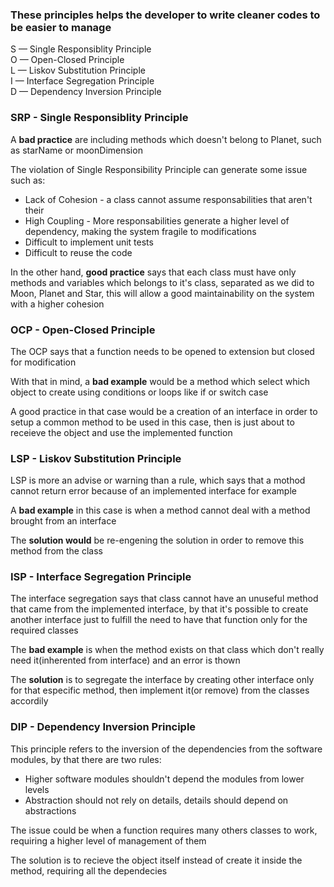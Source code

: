 ### These principles helps the developer to write cleaner codes to be easier to manage

S — Single Responsiblity Principle  
O — Open-Closed Principle  
L — Liskov Substitution Principle  
I — Interface Segregation Principle  
D — Dependency Inversion Principle

### SRP - Single Responsiblity Principle  

A **bad practice** are including methods which doesn't belong to Planet, such as starName or moonDimension

The violation of Single Responsibility Principle can generate some issue such as:

* Lack of Cohesion - a class cannot assume responsabilities that aren't their
* High Coupling - More responsabilities generate a higher level of dependency, making the system fragile to modifications
* Difficult to implement unit tests
* Difficult to reuse the code


In the other hand, **good practice** says that each class must have only methods and variables which belongs to it's class, separated as we did to Moon, Planet and Star, this will allow a good maintainability on the system with a higher cohesion


### OCP - Open-Closed Principle

The OCP says that a function needs to be opened to extension but closed for modification

With that in mind, a **bad example** would be a method which select which object to create using conditions or loops like if or switch case

A good practice in that case would be a creation of an interface in order to setup a common method to be used in this case, then is just about to receieve the object and use the implemented function

### LSP - Liskov Substitution Principle

LSP is more an advise or warning than a rule, which says that a mothod cannot return error because of an implemented interface for example

A **bad example** in this case is when a method cannot deal with a method brought from an interface

The **solution would** be re-engening the solution in order to remove this method from the class

### ISP - Interface Segregation Principle

The interface segregation says that class cannot have an unuseful method that came from the implemented interface, by that it's possible to create another interface just to fulfill the need to have that function only for the required classes

The **bad example** is when the method exists on that class which don't really need it(inherented from interface) and an error is thown

The **solution** is to segregate the interface by creating other interface only for that especific method, then implement it(or remove) from the classes accordily

### DIP - Dependency Inversion Principle

This principle refers to the inversion of the dependencies from the software modules, by that there are two rules:
* Higher software modules shouldn't depend the modules from lower levels
* Abstraction should not rely on details, details should depend on abstractions

The issue could be when a function requires many others classes to work, requiring a higher level of management of them

The solution is to recieve the object itself instead of create it inside the method, requiring all the dependecies
